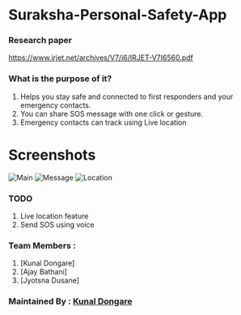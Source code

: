 # Suraksha-Personal-Safety-App

### Research paper 
https://www.irjet.net/archives/V7/i6/IRJET-V7I6560.pdf

### What is the purpose of it?
1. Helps you stay safe and connected to first responders and your emergency contacts.
2. You can share SOS message with one click or gesture.
3. Emergency contacts can track using Live location

# Screenshots
![Main](https://github.com/nastyzera/Suraksha-Personal-Safety-App/raw/master/Screenshots/surakshaMain.jpg)
![Message](https://github.com/nastyzera/Suraksha-Personal-Safety-App/raw/master/Screenshots/surakshaRcv.jpg)
![Location](https://github.com/nastyzera/Suraksha-Personal-Safety-App/raw/master/Screenshots/surakshaLoc.jpg)

### TODO
1. Live location feature
2. Send SOS using voice

### Team Members : 
1. [Kunal Dongare]
2. [Ajay Bathani]
3. [Jyotsna Dusane]

### Maintained By : [Kunal Dongare](https://github.com/nastyzera)
